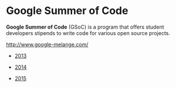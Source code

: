 # Google Summer of Code

**Google Summer of Code** (GSoC) is a program that offers student developers
stipends to write code for various open source projects.

<http://www.google-melange.com/>

  * [2013](./gsoc-2013)

  * [2014](./gsoc-2014)

  * [2015](./gsoc-2015)

